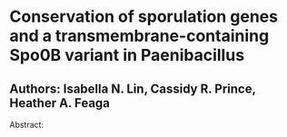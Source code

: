 # Conservation of sporulation genes and a transmembrane-containing Spo0B variant in Paenibacillus

## Authors: Isabella N. Lin, Cassidy R. Prince, Heather A. Feaga

Abstract:
